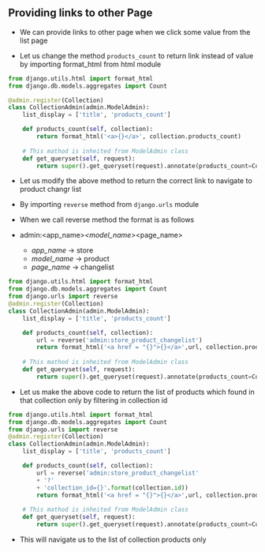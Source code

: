 ## Providing links to other Page

- We can provide links to other page when we click some value from the list page

- Let us change the method `products_count` to return link instead of value by importing format_html from html module

```python
from django.utils.html import format_html
from django.db.models.aggregates import Count

@admin.register(Collection)
class CollectionAdmin(admin.ModelAdmin):
    list_display = ['title', 'products_count']

    def products_count(self, collection):
        return format_html('<a>{}</a>', collection.products_count)
    
    # This mathod is inheited from ModelAdmin class 
    def get_queryset(self, request):
        return super().get_queryset(request).annotate(products_count=Count('product'))
```

- Let us modify the above method to return the correct link to navigate to product changr list

- By importing `reverse` method from `django.urls` module

- When we call reverse method the format is as follows

- admin:<app_name>_<model_name>_<page_name>

    - _app_name_ -> store
    - _model_name_ -> product
    - _page_name_ -> changelist



```python
from django.utils.html import format_html
from django.db.models.aggregates import Count
from django.urls import reverse
@admin.register(Collection)
class CollectionAdmin(admin.ModelAdmin):
    list_display = ['title', 'products_count']

    def products_count(self, collection):
        url = reverse('admin:store_product_changelist')
        return format_html('<a href = "{}">{}</a>',url, collection.products_count)
    
    # This mathod is inheited from ModelAdmin class 
    def get_queryset(self, request):
        return super().get_queryset(request).annotate(products_count=Count('product'))
```

- Let us make the above code to return the list of products which found in that collection only by filtering in collection id

```python
from django.utils.html import format_html
from django.db.models.aggregates import Count
from django.urls import reverse
@admin.register(Collection)
class CollectionAdmin(admin.ModelAdmin):
    list_display = ['title', 'products_count']

    def products_count(self, collection):
        url = reverse('admin:store_product_changelist'
        + '?'
        + 'collection_id={}'.format(collection.id))
        return format_html('<a href = "{}">{}</a>',url, collection.products_count)
    
    # This mathod is inheited from ModelAdmin class 
    def get_queryset(self, request):
        return super().get_queryset(request).annotate(products_count=Count('product'))
```

- This will navigate us to the list of collection products only 